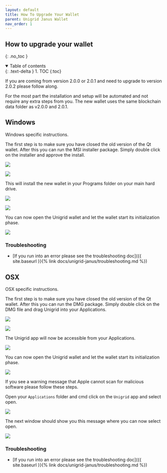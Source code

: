 ```yaml
---
layout: default
title: How To Upgrade Your Wallet
parent: Unigrid Janus Wallet
nav_order: 1
---
```


## How to upgrade your wallet
{: .no_toc }

<details open markdown="block">
  <summary>
    Table of contents
  </summary>
  {: .text-delta }
1. TOC
{:toc}
</details>

If you are coming from version 2.0.0 or 2.0.1 and need to upgrade to version 2.0.2 please follow along.

For the most part the installation and setup will be automated and not require any extra steps from you. The new wallet uses the same blockchain data folder as v2.0.0 and 2.0.1.

## Windows

Windows specific instructions. 

The first step is to make sure you have closed the old version of the Qt wallet. After this you can run the MSI installer package. Simply double click on the installer and approve the install. 

![](../../assets/images/msi-installer.png)

![](../../assets/images/windows-install.png)

This will install the new wallet in your Programs folder on your main hard drive.

![](../../assets/images/search-ugd.png)

![](../../assets/images/ugd-location.png)

You can now open the Unigrid wallet and let the wallet start its initialization phase. 

![](../../assets/images/ugd-startup.png)

### Troubleshooting

- [If you run into an error please see the troubleshooting doc]({{ site.baseurl }}{% link docs/unigrid-janus/troubleshooting.md %})

## OSX

OSX specific instructions.

The first step is to make sure you have closed the old version of the Qt wallet. After this you can run the DMG package. Simply double click on the DMG file and drag Unigrid into your Applications.

![](../../assets/images/ugd-dmg.png)

![](../../assets/images/ugd-osx-drag.png)

The Unigrid app will now be accessible from your Applications.

![](../../assets/images/ugd-osx-app.png)

You can now open the Unigrid wallet and let the wallet start its initialization phase. 

![](../../assets/images/ugd-startup.png)

If you see a warning message that Apple cannot scan for malicious software please follow these steps.

Open your `Applications` folder and cmd click on the `Unigrid` app and select open.

![](../../assets/images/mac-open-app.png)

The next window should show you this message where you can now select open.

![](../../assets/images/mac-open-malicious.png)

### Troubleshooting

- [If you run into an error please see the troubleshooting doc]({{ site.baseurl }}{% link docs/unigrid-janus/troubleshooting.md %})
